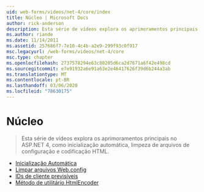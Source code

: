```yaml
---
uid: web-forms/videos/net-4/core/index
title: Núcleo | Microsoft Docs
author: rick-anderson
description: Esta série de vídeos explora os aprimoramentos principais no ASP.NET 4, como inicialização automática, limpeza de arquivos de configuração e codificação HTML.
ms.author: riande
ms.date: 11/14/2011
ms.assetid: 257686f7-7e10-4c4b-a2e9-299f93c0f917
msc.legacyurl: /web-forms/videos/net-4/core
msc.type: chapter
ms.openlocfilehash: 2737578294e63c80205d6ca2d7671a6f42e498cd
ms.sourcegitcommit: e7e91932a6e91a63e2e46417626f39d6b244a3ab
ms.translationtype: MT
ms.contentlocale: pt-BR
ms.lasthandoff: 03/06/2020
ms.locfileid: "78630175"
---
```

# <a name="core"></a>Núcleo

> Esta série de vídeos explora os aprimoramentos principais no ASP.NET 4, como inicialização automática, limpeza de arquivos de configuração e codificação HTML.

- [Inicialização Automática](aspnet-4-quick-hit-auto-start.md)
- [Limpar arquivos Web.config](aspnet-4-quick-hit-clean-webconfig-files.md)
- [IDs de cliente previsíveis](aspnet-4-quick-hit-predictable-client-ids.md)
- [Método de utilitário HtmlEncoder](aspnet-4-quick-hit-the-htmlencoder-utility-method.md)
